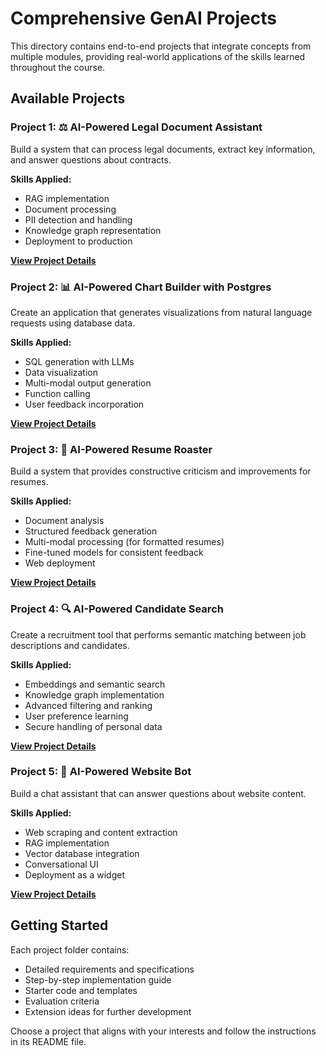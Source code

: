 # Comprehensive GenAI Projects

This directory contains end-to-end projects that integrate concepts from multiple modules, providing real-world applications of the skills learned throughout the course.

## Available Projects

### Project 1: ⚖️ AI-Powered Legal Document Assistant
Build a system that can process legal documents, extract key information, and answer questions about contracts.

**Skills Applied:**
- RAG implementation
- Document processing
- PII detection and handling
- Knowledge graph representation
- Deployment to production

**[View Project Details](./legal-assistant/README.md)**

### Project 2: 📊 AI-Powered Chart Builder with Postgres
Create an application that generates visualizations from natural language requests using database data.

**Skills Applied:**
- SQL generation with LLMs
- Data visualization
- Multi-modal output generation
- Function calling
- User feedback incorporation

**[View Project Details](./chart-builder/README.md)**

### Project 3: 📄 AI-Powered Resume Roaster
Build a system that provides constructive criticism and improvements for resumes.

**Skills Applied:**
- Document analysis
- Structured feedback generation
- Multi-modal processing (for formatted resumes)
- Fine-tuned models for consistent feedback
- Web deployment

**[View Project Details](./resume-roaster/README.md)**

### Project 4: 🔍 AI-Powered Candidate Search
Create a recruitment tool that performs semantic matching between job descriptions and candidates.

**Skills Applied:**
- Embeddings and semantic search
- Knowledge graph implementation
- Advanced filtering and ranking
- User preference learning
- Secure handling of personal data

**[View Project Details](./candidate-search/README.md)**

### Project 5: 🤖 AI-Powered Website Bot
Build a chat assistant that can answer questions about website content.

**Skills Applied:**
- Web scraping and content extraction
- RAG implementation
- Vector database integration
- Conversational UI
- Deployment as a widget

**[View Project Details](./website-bot/README.md)**

## Getting Started

Each project folder contains:
- Detailed requirements and specifications
- Step-by-step implementation guide
- Starter code and templates
- Evaluation criteria
- Extension ideas for further development

Choose a project that aligns with your interests and follow the instructions in its README file.
